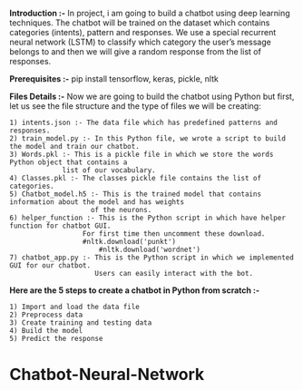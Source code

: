 
**Introduction :-**
	In project, i am going to build a chatbot using deep learning techniques.
	The chatbot will be trained on the dataset which contains categories (intents), pattern and responses. We use a special
	recurrent neural network (LSTM) to classify which category the user’s message belongs to and then we will give a random
	response from the list of responses.

**Prerequisites :-**
	pip install tensorflow, keras, pickle, nltk

**Files Details :-**
	Now we are going to build the chatbot using Python but first, let us see the file structure and the type of files
	we will be creating:
	
	1) intents.json :- The data file which has predefined patterns and responses.
	2) train_model.py :- In this Python file, we wrote a script to build the model and train our chatbot.
	3) Words.pkl :- This is a pickle file in which we store the words Python object that contains a
	             list of our vocabulary.
	4) Classes.pkl :- The classes pickle file contains the list of categories.
	5) Chatbot_model.h5 :- This is the trained model that contains information about the model and has weights
	                    of the neurons.
	6) helper_function :- This is the Python script in which have helper function for chatbot GUI.
	                  For first time then uncomment these download.
	                  #nltk.download('punkt')
                          #nltk.download('wordnet')
	7) chatbot_app.py :- This is the Python script in which we implemented GUI for our chatbot.
	                     Users can easily interact with the bot.
	
**Here are the 5 steps to create a chatbot in Python from scratch :-**

	1) Import and load the data file
	2) Preprocess data
	3) Create training and testing data
	4) Build the model
	5) Predict the response
# Chatbot-Neural-Network
